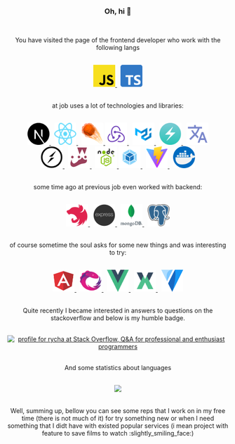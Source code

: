 <h3 align="center">Oh, hi  👋</h3>
<br/>
<p align="center">You have visited the page of the frontend developer who work with the following langs</p>
<br/>
<div align="center">
    <a href="https://www.javascript.com/" target="_blank">
        <img src="./images/javascript.png" width="50" height="50" alt="Javascript" title="Javscript" />
    </a>
    &nbsp;
    <a href="https://www.typescriptlang.org/" target="_blank">
        <img src="./images/typescript.png" width="50" height="50" alt="Typescript" title="Typescript"/>
    </a>
</div>
<br/>
<p align="center">at job uses a lot of technologies and libraries:</p>
<br/>
<div align="center">
    <a href="https://nextjs.org/" target="_blank">
        <img src="./images/next.svg" width="50" height="50" alt="Next.js" title="Next.js"/>
    </a>
    &nbsp;
    <a href="https://reactjs.org/" target="_blank">
        <img src="./images/react.svg" width="50" height="50"  alt="React" title="React"/>
    </a>
    &nbsp;
    <a href="https://effector.dev/" target="_blank">
        <img src="./images/effector.png" width="50" height="50" alt="Effector" title="Effector"/>
    </a>
    <a href="https://redux.js.org/" target="_blank">
        <img src="./images/redux.svg" width="50" height="50" alt="Redux" title="Redux"/>
    </a>
    &nbsp;
    <a href="https://mui.com/" target="_blank">
        <img src="./images/mui.png" width="50" height="50" alt="MUI" title="MUI"/>
    </a>
    &nbsp;
    <a href="https://chakra-ui.com/" target="_blank">
        <img src="./images/chakra.png" width="50" height="50" alt="Chakra UI" title="Chakra UI"/>
    </a>
    &nbsp;
    <a href="https://www.i18next.com/" target="_blank">
        <img src="./images/i18n.png" width="50" height="50" alt="i18n" title="i18n"/>
    </a>
    <br />
    <a href="https://socket.io/" target="_blank">
        <img src="./images/socketio.png" width="50" height="50" alt="Socket IO" title="Soscket IO"/>
    </a>
    &nbsp;
    <a href="https://jestjs.io/" target="_blank">
        <img src="./images/jest.png" width="50" height="50" alt="Jest" title="Jest"/>
    </a>
    &nbsp;
    <a href="https://nodejs.org/" target="_blank">
        <img src="./images/node.png" width="50" height="50" alt="Node.js" title="Node.js"/>
    </a>
    <a href="https://webpack.js.org/" target="_blank">
        <img src="./images/webpack.png" width="50" height="50" alt="Webpack" title="Webpack"/>
    </a>
    &nbsp;
    <a href="https://vitejs.dev/" target="_blank">
        <img src="./images/vite.svg" width="50" height="50" alt="Vite" title="Vite"/>
    </a>
    &nbsp;
    <a href="https://www.docker.com/" target="_blank">
        <img src="./images/docker.png" width="50" height="50" alt="Docker" title="Docker"/>
    </a>
</div>
<br/>
<p align="center">some time ago at previous job even worked with backend:</p>
<br/>
<div align="center">
    <a href="https://nestjs.com/" target="_blank">
        <img src="./images/nest.svg" width="50" height="50"  alt="Nest" title="Nest"/>
    </a>
    &nbsp;
    <a href="https://expressjs.com/" target="_blank">
        <img src="./images/express.png" width="50" height="50"  alt="Express" title="Express"/>
    </a>
    &nbsp;
    <a href="https://expressjs.com/" target="_blank">
        <img src="./images/mongo.png" width="50" height="50"  alt="Mongo" title="Mongo"/>
    </a>
    &nbsp;
    <a href="https://www.postgresql.org/" target="_blank">
        <img src="./images/postgres.png" width="50" height="50"  alt="Postgresql" title="Postgresql"/>
    </a>
</div>
<br/>
<p align="center">of course sometime the soul asks for some new things and was interesting to try:</p>
<br/>
<div align="center">
    <a href="https://angular.io/" target="_blank">
        <img src="./images/angular.svg" width="50" height="50"  alt="Angular" title="Angular"/>
    </a>
    &nbsp;
    <a href="https://rxjs.dev/" target="_blank">
        <img src="./images/rxjs.svg" width="50" height="50"  alt="RxJs" title="RxJs"/>
    </a>
    &nbsp;
    <a href="https://vuejs.org/" target="_blank">
        <img src="./images/vue.png" width="50" height="50"  alt="Vue" title="Vue"/>
    </a>
    &nbsp;
    <a href="https://vuex.vuejs.org/" target="_blank">
        <img src="./images/vuex.png" width="50" height="50"  alt="Vuex" title="Vuex"/>
    </a>
    &nbsp;
    <a href="https://vuetifyjs.com/" target="_blank">
        <img src="./images/vuetify.svg" width="50" height="50"  alt="Vuetifyjs" title="Vuetifyjs"/>
    </a>
</div>
<br/>
<p align="center">Quite recently I became interested in answers to questions on the stackoverflow and below is my humble badge.</p>
<br/>
<div align="center">
  <div>
    <a href="https://stackoverflow.com/users/19250187/rycha" target="_blank">
      <img
        src="https://stackoverflow.com/users/flair/19250187.png?theme=dark"
        width="208"
        height="58"
        alt="profile for rycha at Stack Overflow, Q&amp;A for professional and enthusiast programmers"
        title="profile for rycha at Stack Overflow, Q&amp;A for professional and enthusiast programmers"
    /></a>
  </div>
  <br />
  <p>And some statistics about languages</p>
  <br/>
  <div>
      <a href="https://github.com/rachkovartem?tab=repositories" target="_blank">
        <img
          src="https://github-readme-stats.vercel.app/api/top-langs/?username=rachkovartem&layout=compact&theme=gruvbox"
    />
  </div>
  </a>
</div>
<br/>
<p align="center">Well, summing up, bellow you can see some reps that I work on in my free time (there is not much of it) for try something new or when I need something that I didt have with existed popular services (i mean project with feature to save films to watch :slightly_smiling_face:)</p>

